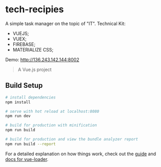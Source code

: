 # tech-recipies
A simple task manager on the topic of "IT".
Technical Kit:
+ VUEJS;
+ VUEX;
+ FIREBASE;
+ MATERIALIZE CSS;

Demo: http://136.243.142.144:8002

> A Vue.js project

## Build Setup

``` bash
# install dependencies
npm install

# serve with hot reload at localhost:8080
npm run dev

# build for production with minification
npm run build

# build for production and view the bundle analyzer report
npm run build --report
```

For a detailed explanation on how things work, check out the [guide](http://vuejs-templates.github.io/webpack/) and [docs for vue-loader](http://vuejs.github.io/vue-loader).

